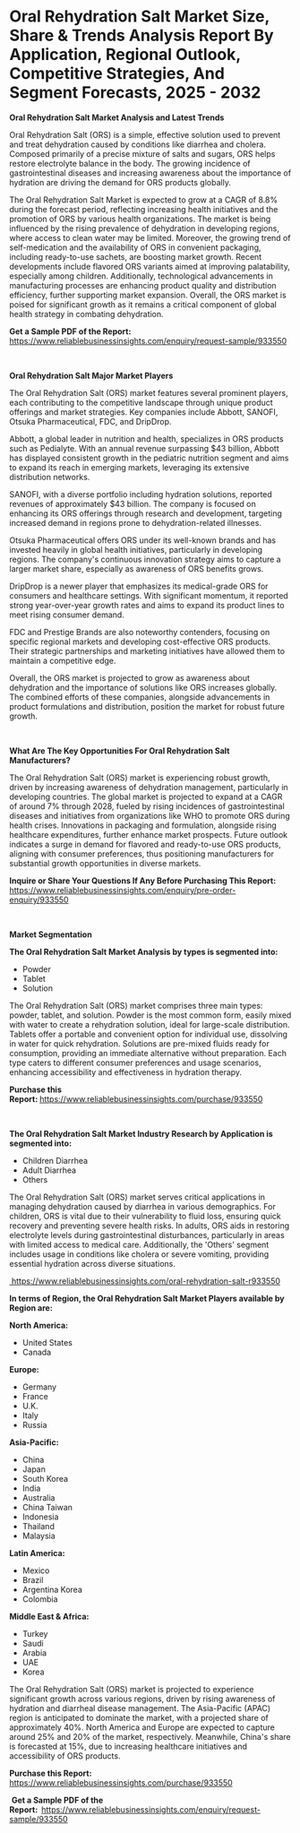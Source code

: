 <p><h1>Oral Rehydration Salt Market Size, Share & Trends Analysis Report By Application, Regional Outlook, Competitive Strategies, And Segment Forecasts, 2025 - 2032</h1></p><p><strong>Oral Rehydration Salt Market Analysis and Latest Trends</strong></p>
<p><p>Oral Rehydration Salt (ORS) is a simple, effective solution used to prevent and treat dehydration caused by conditions like diarrhea and cholera. Composed primarily of a precise mixture of salts and sugars, ORS helps restore electrolyte balance in the body. The growing incidence of gastrointestinal diseases and increasing awareness about the importance of hydration are driving the demand for ORS products globally.</p><p>The Oral Rehydration Salt Market is expected to grow at a CAGR of 8.8% during the forecast period, reflecting increasing health initiatives and the promotion of ORS by various health organizations. The market is being influenced by the rising prevalence of dehydration in developing regions, where access to clean water may be limited. Moreover, the growing trend of self-medication and the availability of ORS in convenient packaging, including ready-to-use sachets, are boosting market growth. Recent developments include flavored ORS variants aimed at improving palatability, especially among children. Additionally, technological advancements in manufacturing processes are enhancing product quality and distribution efficiency, further supporting market expansion. Overall, the ORS market is poised for significant growth as it remains a critical component of global health strategy in combating dehydration.</p></p>
<p><strong>Get a Sample PDF of the Report:&nbsp;</strong> <a href="https://www.reliablebusinessinsights.com/enquiry/request-sample/933550?utm_campaign=3525&utm_medium=2&utm_source=Github&utm_content=ia&utm_term=19042025&utm_id=oral-rehydration-salt">https://www.reliablebusinessinsights.com/enquiry/request-sample/933550</a></p>
<p>&nbsp;</p>
<p><strong>Oral Rehydration Salt Major Market Players</strong></p>
<p><p>The Oral Rehydration Salt (ORS) market features several prominent players, each contributing to the competitive landscape through unique product offerings and market strategies. Key companies include Abbott, SANOFI, Otsuka Pharmaceutical, FDC, and DripDrop.</p><p>Abbott, a global leader in nutrition and health, specializes in ORS products such as Pedialyte. With an annual revenue surpassing $43 billion, Abbott has displayed consistent growth in the pediatric nutrition segment and aims to expand its reach in emerging markets, leveraging its extensive distribution networks.</p><p>SANOFI, with a diverse portfolio including hydration solutions, reported revenues of approximately $43 billion. The company is focused on enhancing its ORS offerings through research and development, targeting increased demand in regions prone to dehydration-related illnesses.</p><p>Otsuka Pharmaceutical offers ORS under its well-known brands and has invested heavily in global health initiatives, particularly in developing regions. The company's continuous innovation strategy aims to capture a larger market share, especially as awareness of ORS benefits grows.</p><p>DripDrop is a newer player that emphasizes its medical-grade ORS for consumers and healthcare settings. With significant momentum, it reported strong year-over-year growth rates and aims to expand its product lines to meet rising consumer demand.</p><p>FDC and Prestige Brands are also noteworthy contenders, focusing on specific regional markets and developing cost-effective ORS products. Their strategic partnerships and marketing initiatives have allowed them to maintain a competitive edge.</p><p>Overall, the ORS market is projected to grow as awareness about dehydration and the importance of solutions like ORS increases globally. The combined efforts of these companies, alongside advancements in product formulations and distribution, position the market for robust future growth.</p></p>
<p>&nbsp;</p>
<p><strong>What Are The Key Opportunities For Oral Rehydration Salt Manufacturers?</strong></p>
<p><p>The Oral Rehydration Salt (ORS) market is experiencing robust growth, driven by increasing awareness of dehydration management, particularly in developing countries. The global market is projected to expand at a CAGR of around 7% through 2028, fueled by rising incidences of gastrointestinal diseases and initiatives from organizations like WHO to promote ORS during health crises. Innovations in packaging and formulation, alongside rising healthcare expenditures, further enhance market prospects. Future outlook indicates a surge in demand for flavored and ready-to-use ORS products, aligning with consumer preferences, thus positioning manufacturers for substantial growth opportunities in diverse markets.</p></p>
<p><strong>Inquire or Share Your Questions If Any Before Purchasing This Report:</strong> <a href="https://www.reliablebusinessinsights.com/enquiry/pre-order-enquiry/933550?utm_campaign=3525&utm_medium=2&utm_source=Github&utm_content=ia&utm_term=19042025&utm_id=oral-rehydration-salt">https://www.reliablebusinessinsights.com/enquiry/pre-order-enquiry/933550</a></p>
<p>&nbsp;</p>
<p><strong>Market Segmentation</strong></p>
<p><strong>The Oral Rehydration Salt Market Analysis by types is segmented into:</strong></p>
<p><ul><li>Powder</li><li>Tablet</li><li>Solution</li></ul></p>
<p><p>The Oral Rehydration Salt (ORS) market comprises three main types: powder, tablet, and solution. Powder is the most common form, easily mixed with water to create a rehydration solution, ideal for large-scale distribution. Tablets offer a portable and convenient option for individual use, dissolving in water for quick rehydration. Solutions are pre-mixed fluids ready for consumption, providing an immediate alternative without preparation. Each type caters to different consumer preferences and usage scenarios, enhancing accessibility and effectiveness in hydration therapy.</p></p>
<p><strong>Purchase this Report:&nbsp;</strong><a href="https://www.reliablebusinessinsights.com/purchase/933550?utm_campaign=3525&utm_medium=2&utm_source=Github&utm_content=ia&utm_term=19042025&utm_id=oral-rehydration-salt">https://www.reliablebusinessinsights.com/purchase/933550</a></p>
<p>&nbsp;</p>
<p><strong>The Oral Rehydration Salt Market Industry Research by Application is segmented into:</strong></p>
<p><ul><li>Children Diarrhea</li><li>Adult Diarrhea</li><li>Others</li></ul></p>
<p><p>The Oral Rehydration Salt (ORS) market serves critical applications in managing dehydration caused by diarrhea in various demographics. For children, ORS is vital due to their vulnerability to fluid loss, ensuring quick recovery and preventing severe health risks. In adults, ORS aids in restoring electrolyte levels during gastrointestinal disturbances, particularly in areas with limited access to medical care. Additionally, the 'Others' segment includes usage in conditions like cholera or severe vomiting, providing essential hydration across diverse situations.</p></p>
<p><a href="https://www.reliablebusinessinsights.com/oral-rehydration-salt-r933550?utm_campaign=3525&utm_medium=2&utm_source=Github&utm_content=ia&utm_term=19042025&utm_id=oral-rehydration-salt">&nbsp;https://www.reliablebusinessinsights.com/oral-rehydration-salt-r933550</a></p>
<p><strong>In terms of Region, the Oral Rehydration Salt Market Players available by Region are:</strong></p>
<p>
    <p> <strong> North America: </strong>
        <ul>
            <li>United States</li>
            <li>Canada</li>
        </ul>
        </p> 
    <p> <strong> Europe: </strong>
        <ul>
            <li>Germany</li>
            <li>France</li>
            <li>U.K.</li>
            <li>Italy</li>
            <li>Russia</li>
        </ul>
        </p> 
    <p> <strong> Asia-Pacific: </strong>
        <ul>
            <li>China</li>
            <li>Japan</li>
            <li>South Korea</li>
            <li>India</li>
            <li>Australia</li>
            <li>China Taiwan</li>
            <li>Indonesia</li>
            <li>Thailand</li>
            <li>Malaysia</li>
        </ul>
        </p> 
    <p> <strong> Latin America: </strong>
        <ul>
            <li>Mexico</li>
            <li>Brazil</li>
            <li>Argentina Korea</li>
            <li>Colombia</li>
        </ul>
        </p> 
    <p> <strong> Middle East & Africa: </strong>
        <ul>
            <li>Turkey</li>
            <li>Saudi</li>
            <li>Arabia</li>
            <li>UAE</li>
            <li>Korea</li>
        </ul>
    </p>
    </p>
<p><p>The Oral Rehydration Salt (ORS) market is projected to experience significant growth across various regions, driven by rising awareness of hydration and diarrheal disease management. The Asia-Pacific (APAC) region is anticipated to dominate the market, with a projected share of approximately 40%. North America and Europe are expected to capture around 25% and 20% of the market, respectively. Meanwhile, China's share is forecasted at 15%, due to increasing healthcare initiatives and accessibility of ORS products.</p></p>
<p><strong>Purchase this Report: </strong><a href="https://www.reliablebusinessinsights.com/purchase/933550?utm_campaign=3525&utm_medium=2&utm_source=Github&utm_content=ia&utm_term=19042025&utm_id=oral-rehydration-salt">https://www.reliablebusinessinsights.com/purchase/933550</a></p>
<p>&nbsp;<strong>Get a Sample PDF of the Report:&nbsp;&nbsp;</strong><a href="https://www.reliablebusinessinsights.com/enquiry/request-sample/933550?utm_campaign=3525&utm_medium=2&utm_source=Github&utm_content=ia&utm_term=19042025&utm_id=oral-rehydration-salt">https://www.reliablebusinessinsights.com/enquiry/request-sample/933550</a></p>
<p><strong></strong></p>
<p><p></p><p></p><p></p></p>